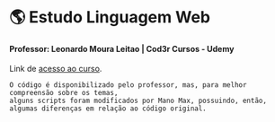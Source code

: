 # :earth_americas: Estudo Linguagem Web
#### Professor: Leonardo Moura Leitao | Cod3r Cursos - Udemy

Link de [acesso ao curso](https://www.udemy.com/share/1013eSBEscdFxQQHQ=/).

```
O código é disponibilizado pelo professor, mas, para melhor compreensão sobre os temas,
alguns scripts foram modificados por Mano Max, possuindo, então, algumas diferenças em relação ao código original.
```
